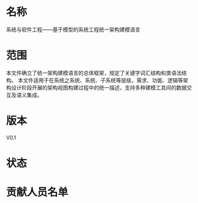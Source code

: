# 名称

系统与软件工程——基于模型的系统工程统一架构建模语言

# 范围

本文件确立了统一架构建模语言的总体框架，规定了关键字词汇结构和类语法结构。
本文件适用于在系统之系统、系统、子系统等层级，需求、功能、逻辑等架构设计阶段开展的架构视图构建过程中的统一描述，支持多种建模工具间的数据交互及语义集成。


# 版本

V0.1

# 状态



# 贡献人员名单
